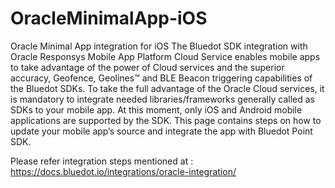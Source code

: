# OracleMinimalApp-iOS
Oracle Minimal App integration for iOS
The Bluedot SDK integration with Oracle Responsys Mobile App Platform Cloud Service enables mobile apps to take advantage of the power of  Cloud services and the superior accuracy, Geofence, Geolines™ and BLE Beacon triggering capabilities of the Bluedot SDKs.
To take the full advantage of the Oracle Cloud services, it is mandatory to integrate needed libraries/frameworks generally called as SDKs to your mobile app.
At this moment, only iOS and Android mobile applications are supported by the SDK.
This page contains steps on how to update your mobile app’s source and integrate the app with Bluedot Point SDK.

Please refer integration steps mentioned at : https://docs.bluedot.io/integrations/oracle-integration/
